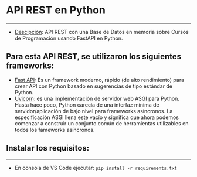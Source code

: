 # API REST en Python
___

* [Descipción](): API REST con una Base de Datos en memoria sobre Cursos de Programación usando FastAPI en Python.

## Para esta API REST, se utilizaron los siguientes frameworks:

* [Fast API](https://fastapi.tiangolo.com/): Es un framework moderno, rápido (de alto rendimiento) para crear API con Python basado en sugerencias de tipo estándar de Python.
* [Uvicorn](https://www.uvicorn.org/): es una implementación de servidor web ASGI para Python. Hasta hace poco, Python carecía de una interfaz mínima de servidor/aplicación de bajo nivel para frameworks asíncronos. La especificación ASGI llena este vacío y significa que ahora podemos comenzar a construir un conjunto común de herramientas utilizables en todos los fameworks asíncronos.

## Instalar los requisitos:
___

* En consola de VS Code ejecutar: ```pip install -r requirements.txt```